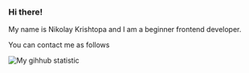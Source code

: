 ### Hi there!

My name is Nikolay Krishtopa and I am a beginner frontend developer.

You can contact me as follows



![My gihhub statistic](https://www.codewars.com/users/Nikolay.Krishtopa/badges/large)

